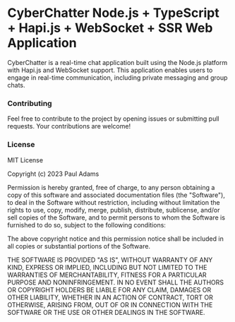 # CyberChatter Node.js + TypeScript + Hapi.js + WebSocket + SSR Web Application

CyberChatter is a real-time chat application built using the Node.js platform with Hapi.js and WebSocket support. This application enables users to engage in real-time communication, including private messaging and group chats.

### Contributing

Feel free to contribute to the project by opening issues or submitting pull requests. Your contributions are welcome!

### License

MIT License

Copyright (c) 2023 Paul Adams

Permission is hereby granted, free of charge, to any person obtaining a copy
of this software and associated documentation files (the "Software"), to deal
in the Software without restriction, including without limitation the rights
to use, copy, modify, merge, publish, distribute, sublicense, and/or sell
copies of the Software, and to permit persons to whom the Software is
furnished to do so, subject to the following conditions:

The above copyright notice and this permission notice shall be included in all
copies or substantial portions of the Software.

THE SOFTWARE IS PROVIDED "AS IS", WITHOUT WARRANTY OF ANY KIND, EXPRESS OR
IMPLIED, INCLUDING BUT NOT LIMITED TO THE WARRANTIES OF MERCHANTABILITY,
FITNESS FOR A PARTICULAR PURPOSE AND NONINFRINGEMENT. IN NO EVENT SHALL THE
AUTHORS OR COPYRIGHT HOLDERS BE LIABLE FOR ANY CLAIM, DAMAGES OR OTHER
LIABILITY, WHETHER IN AN ACTION OF CONTRACT, TORT OR OTHERWISE, ARISING FROM,
OUT OF OR IN CONNECTION WITH THE SOFTWARE OR THE USE OR OTHER DEALINGS IN THE
SOFTWARE.

